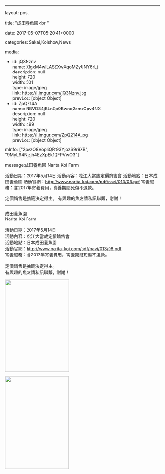 
--- 

layout: post 

title:  "成田養魚園<br " 

date:   2017-05-07T05:20:41+0000 

categories: Sakai,Koishow,News 

media:
  - id: jQ3Nznv<br />    name: XlgxM4wlLASZXwXqoMZyUNY6rLj<br />    description: null<br />    height: 720<br />    width: 501<br />    type: image/jpeg<br />    link: https://i.imgur.com/jQ3Nznv.jpg<br />    prevLoc: [object Object]
  - id: ZpQ214A<br />    name: NBVD84jBLnCp0Bwnq2zmsGpv4NX<br />    description: null<br />    height: 720<br />    width: 499<br />    type: image/jpeg<br />    link: https://i.imgur.com/ZpQ214A.jpg<br />    prevLoc: [object Object]

mInfo: ["2pvzO8VopliQRr93YjozS9r9XB", "9MyL94Njzjh4EzXpEk1QFPVwO3"] 

message:成田養魚園
Narita Koi Farm

活動日期：2017年5月14日
活動內容：松江大當歲定價銷售會
活動地點：日本成田養魚園
活動官網：http://www.narita-koi.com/pdf/navi/013/08.pdf
寄養服務：含2017年寄養費用，寄養期間死傷不退款。

定價銷售是抽籤決定得主。
有興趣的魚友請私訊聯繫，謝謝！


--- 

成田養魚園<br />Narita Koi Farm<br /><br />活動日期：2017年5月14日<br />活動內容：松江大當歲定價銷售會<br />活動地點：日本成田養魚園<br />活動官網：http://www.narita-koi.com/pdf/navi/013/08.pdf<br />寄養服務：含2017年寄養費用，寄養期間死傷不退款。<br /><br />定價銷售是抽籤決定得主。<br />有興趣的魚友請私訊聯繫，謝謝！


<a href="https://i.imgur.com/jQ3Nznv.jpg"><img src="https://i.imgur.com/jQ3Nznv.jpg" height=300 width=208 /></a> 

 
<a href="https://i.imgur.com/ZpQ214A.jpg"><img src="https://i.imgur.com/ZpQ214A.jpg" height=300 width=207 /></a> 
 



